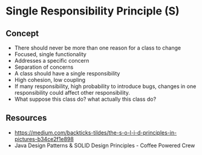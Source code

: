 # Single Responsibility Principle (S)

## Concept

- There should never be more than one reason for a class to change
- Focused, single functionality
- Addresses a specific concern
- Separation of concerns
- A class should have a single responsibility
- High cohesion, low coupling
- If many responsibility, high probability to introduce bugs, changes in one responsibility could affect other responsibility.
- What suppose this class do? what actually this class do?

## Resources

- https://medium.com/backticks-tildes/the-s-o-l-i-d-principles-in-pictures-b34ce2f1e898
- Java Design Patterns & SOLID Design Principles - Coffee Powered Crew
